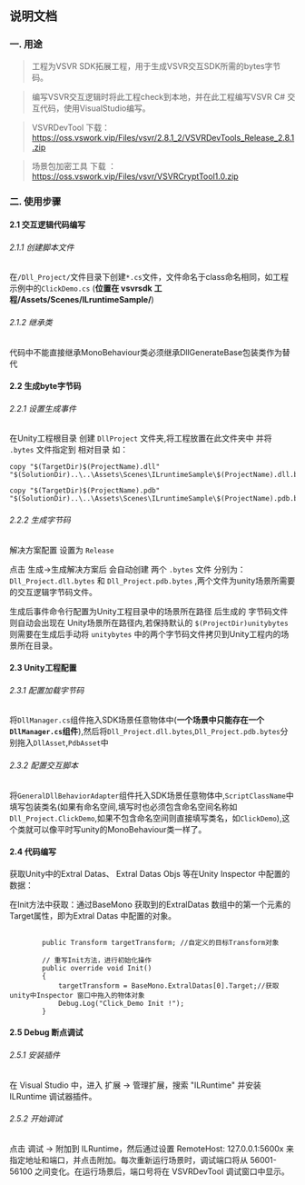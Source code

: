 ## 说明文档 ##

### 一. 用途
>工程为VSVR SDK拓展工程，用于生成VSVR交互SDK所需的bytes字节码。

>编写VSVR交互逻辑时将此工程check到本地，并在此工程编写VSVR C# 交互代码，使用VisualStudio编写。

>VSVRDevTool 下载：https://oss.vswork.vip/Files/vsvr/2.8.1_2/VSVRDevTools_Release_2.8.1.zip

>场景包加密工具 下载 ：https://oss.vswork.vip/Files/vsvr/VSVRCryptTool1.0.zip
### 二. 使用步骤
#### 2.1 交互逻辑代码编写
###### 2.1.1 创建脚本文件
在```/Dll_Project/```文件目录下创建```*.cs```文件，文件命名于class命名相同，如工程示例中的```ClickDemo.cs``` (**位置在 vsvrsdk 工程/Assets/Scenes/ILruntimeSample/**)

###### 2.1.2 继承类
代码中不能直接继承MonoBehaviour类必须继承DllGenerateBase包装类作为替代

#### 2.2 生成byte字节码
###### 2.2.1 设置生成事件

在Unity工程根目录 创建 ```DllProject```  文件夹,将工程放置在此文件夹中 并将 ```.bytes``` 文件指定到 相对目录  如：
```
copy "$(TargetDir)$(ProjectName).dll" "$(SolutionDir)..\..\Assets\Scenes\ILruntimeSample\$(ProjectName).dll.bytes"

copy "$(TargetDir)$(ProjectName).pdb" "$(SolutionDir)..\..\Assets\Scenes\ILruntimeSample\$(ProjectName).pdb.bytes"
```

###### 2.2.2 生成字节码
解决方案配置 设置为 ```Release``` 

点击 生成->生成解决方案后 会自动创建 两个 ```.bytes``` 文件 分别为：
```Dll_Project.dll.bytes```  和 ```Dll_Project.pdb.bytes``` ,两个文件为unity场景所需要的交互逻辑字节码文件。

生成后事件命令行配置为Unity工程目录中的场景所在路径 后生成的 字节码文件则自动会出现在 Unity场景所在路径内,若保持默认的  ```$(ProjectDir)unitybytes``` 则需要在生成后手动将 ```unitybytes``` 中的两个字节码文件拷贝到Unity工程内的场景所在目录。



#### 2.3 Unity工程配置
###### 2.3.1 配置加载字节码
将```DllManager.cs```组件拖入SDK场景任意物体中(**一个场景中只能存在一个```DllManager.cs```组件**),然后将```Dll_Project.dll.bytes```,```Dll_Project.pdb.bytes```分别拖入```DllAsset```,```PdbAsset```中

###### 2.3.2 配置交互脚本
将```GeneralDllBehaviorAdapter```组件托入SDK场景任意物体中,```ScriptClassName```中填写包装类名(如果有命名空间,填写时也必须包含命名空间名称如```Dll_Project.ClickDemo```,如果不包含命名空间则直接填写类名，如```ClickDemo```),这个类就可以像平时写unity的MonoBehaviour类一样了。



#### 2.4  代码编写

获取Unity中的Extral Datas、 Extral Datas  Objs 等在Unity Inspector 中配置的数据：

在Init方法中获取：通过BaseMono 获取到的ExtralDatas 数组中的第一个元素的Target属性，即为Extral Datas 中配置的对象。
```

        public Transform targetTransform; //自定义的目标Transform对象

        // 重写Init方法，进行初始化操作
        public override void Init()
        {
            targetTransform = BaseMono.ExtralDatas[0].Target;//获取unity中Inspector 窗口中拖入的物体对象
            Debug.Log("Click_Demo Init !");
        }
```

#### 2.5  Debug 断点调试

###### 2.5.1 安装插件
在 Visual Studio 中，进入 扩展 -> 管理扩展，搜索 "ILRuntime" 并安装 ILRuntime 调试器插件。

###### 2.5.2 开始调试

点击 调试 -> 附加到 ILRuntime，然后通过设置 RemoteHost: 127.0.0.1:5600x 来指定地址和端口，并点击附加。每次重新运行场景时，调试端口将从 56001-56100 之间变化。在运行场景后，端口号将在 VSVRDevTool 调试窗口中显示。
